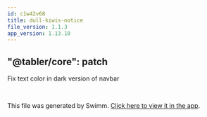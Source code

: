 ```yaml
---
id: c1w42v68
title: dull-kiwis-notice
file_version: 1.1.3
app_version: 1.13.10
---
```


## "@tabler/core": patch

Fix text color in dark version of navbar

<br/>

This file was generated by Swimm. [Click here to view it in the app](https://swimm-web-app.web.app/repos/Z2l0aHViJTNBJTNBdGFibGVyJTNBJTNBc2h1anV1dQ==/docs/c1w42v68).
